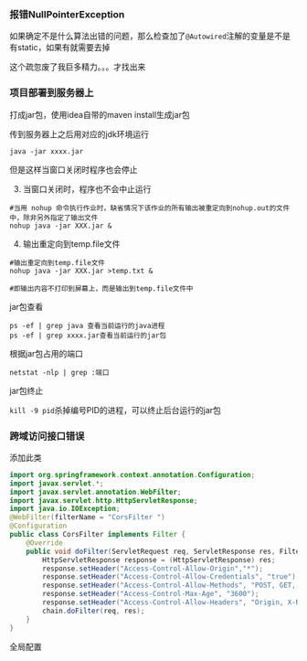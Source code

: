 ### 报错NullPointerException

如果确定不是什么算法出错的问题，那么检查加了`@Autowired`注解的变量是不是有static，如果有就需要去掉

这个疏忽废了我巨多精力。。。才找出来

### 项目部署到服务器上

打成jar包，使用idea自带的maven install生成jar包

传到服务器上之后用对应的jdk环境运行

```shell
java -jar xxxx.jar
```

但是这样当窗口关闭时程序也会停止

3. 当窗口关闭时，程序也不会中止运行

```shell
#当用 nohup 命令执行作业时，缺省情况下该作业的所有输出被重定向到nohup.out的文件中，除非另外指定了输出文件
nohup java -jar XXX.jar &
```

4. 输出重定向到temp.file文件

```shell
#输出重定向到temp.file文件
nohup java -jar XXX.jar >temp.txt &

#即输出内容不打印到屏幕上，而是输出到temp.file文件中
```

jar包查看

```shell
ps -ef | grep java 查看当前运行的java进程
ps -ef | grep xxxx.jar查看当前运行的jar包
```

根据jar包占用的端口

```shell
netstat -nlp | grep :端口
```

jar包终止

`kill -9 pid`杀掉编号PID的进程，可以终止后台运行的jar包

### 跨域访问接口错误

添加此类

```java
import org.springframework.context.annotation.Configuration;
import javax.servlet.*;
import javax.servlet.annotation.WebFilter;
import javax.servlet.http.HttpServletResponse;
import java.io.IOException;
@WebFilter(filterName = "CorsFilter ")
@Configuration
public class CorsFilter implements Filter {
    @Override
    public void doFilter(ServletRequest req, ServletResponse res, FilterChain chain) throws IOException, ServletException {
        HttpServletResponse response = (HttpServletResponse) res;
        response.setHeader("Access-Control-Allow-Origin","*");
        response.setHeader("Access-Control-Allow-Credentials", "true");
        response.setHeader("Access-Control-Allow-Methods", "POST, GET, PATCH, DELETE, PUT");
        response.setHeader("Access-Control-Max-Age", "3600");
        response.setHeader("Access-Control-Allow-Headers", "Origin, X-Requested-With, Content-Type, Accept");
        chain.doFilter(req, res);
    }
}
```

全局配置
